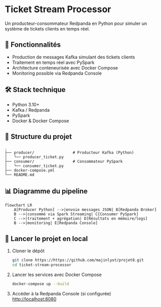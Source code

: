 # Ticket Stream Processor

Un producteur-consommateur Redpanda en Python pour simuler un système de tickets clients en temps réel.

## 🚀 Fonctionnalités

- Production de messages Kafka simulant des tickets clients
- Traitement en temps réel avec PySpark
- Architecture conteneurisée avec Docker Compose
- Monitoring possible via Redpanda Console 

## 🛠️ Stack technique

- Python 3.10+
- Kafka / Redpanda
- PySpark
- Docker & Docker Compose

## 📁 Structure du projet

```
.
├── producer/                 # Producteur Kafka (Python)
│   └── producer_ticket.py
├── consumer/                 # Consommateur PySpark
│   └── consumer_ticket.py
├── docker-compose.yml
└── README.md
```
## 📊 Diagramme du pipeline

```mermaid
flowchart LR
    A[Producer Python] -->|envoie messages JSON| B[Redpanda Broker]
    B -->|consommé via Spark Streaming| C[Consumer PySpark]
    C -->|traitement + agrégation| D[Résultats en mémoire/logs]
    B -->|monitoring| E[Redpanda Console]
```

## 🧪 Lancer le projet en local

1. Cloner le dépôt  
   ```bash
   git clone https://https://github.com/majinlyut/projet8.git
   cd ticket-stream-processor
   ```

2. Lancer les services avec Docker Compose  
   ```bash
   docker-compose up --build
   ```

3. Accéder à la Redpanda Console (si configurée)  
   [http://localhost:8080](http://localhost:8080)


